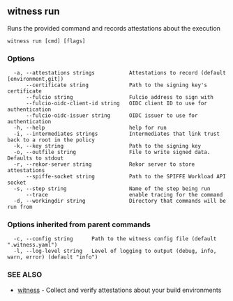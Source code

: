 ## witness run

Runs the provided command and records attestations about the execution

```
witness run [cmd] [flags]
```

### Options

```
  -a, --attestations strings           Attestations to record (default [environment,git])
      --certificate string             Path to the signing key's certificate
      --fulcio string                  Fulcio address to sign with
      --fulcio-oidc-client-id string   OIDC client ID to use for authentication
      --fulcio-oidc-issuer string      OIDC issuer to use for authentication
  -h, --help                           help for run
  -i, --intermediates strings          Intermediates that link trust back to a root in the policy
  -k, --key string                     Path to the signing key
  -o, --outfile string                 File to write signed data.  Defaults to stdout
  -r, --rekor-server string            Rekor server to store attestations
      --spiffe-socket string           Path to the SPIFFE Workload API socket
  -s, --step string                    Name of the step being run
      --trace                          enable tracing for the command
  -d, --workingdir string              Directory that commands will be run from
```

### Options inherited from parent commands

```
  -c, --config string      Path to the witness config file (default ".witness.yaml")
  -l, --log-level string   Level of logging to output (debug, info, warn, error) (default "info")
```

### SEE ALSO

* [witness](witness.md)	 - Collect and verify attestations about your build environments

